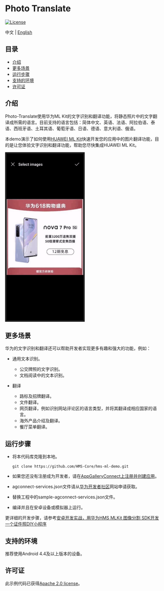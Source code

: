 # Photo Translate
[![License](https://img.shields.io/badge/Docs-hmsguides-brightgreen)](https://developer.huawei.com/consumer/cn/doc/development/HMSCore-Guides-V5/service-introduction-0000001050040017-V5)

中文 | [English](https://github.com/HMS-Core/hms-ml-demo/tree/master/Photo-Translate)

## 目录

 * [介绍](#介绍)
 * [更多场景](#更多场景)
 * [运行步骤](#运行步骤)
 * [支持的环境](#支持的环境)
 * [许可证](#许可证)


## 介绍
Photo-Translate使用华为ML Kit的文字识别和翻译功能，将静态照片中的文字翻译成所需的语言。目前支持的语言包括：简体中文、英语、法语、阿拉伯语、泰语、西班牙语、土耳其语、葡萄牙语、日语、德语、意大利语、俄语。

本demo演示了如何使用[HUAWEI ML Kit](https://developer.huawei.com/consumer/cn/hms/huawei-mlkit)快速开发您的应用中的图片翻译功能，目的是让您体验文字识别和翻译功能，帮助您尽快集成HUAWEI ML Kit。

<img src="https://github.com/HMS-Core/hms-ml-demo/blob/master/Photo-Translate/Photo%20Translate.gif" width=250 title="ID Photo DIY" div align=center border=5>

## 更多场景
华为的文字识别和翻译还可以帮助开发者实现更多有趣和强大的功能，例如：
- 通用文本识别。
  - 公交牌照的文字识别。
  - 文档阅读中的文本识别。

- 翻译
  - 路标及招牌翻译。
  - 文件翻译。
  - 网页翻译，例如识别网站评论区的语言类型，并将其翻译成相应国家的语言。
  - 海外产品介绍及翻译。
  - 餐厅菜单翻译。

## 运行步骤
 - 将本代码库克隆到本地。

       git clone https://github.com/HMS-Core/hms-ml-demo.git

 - 如果您还没有注册成为开发者，请在[AppGalleryConnect上注册并创建应用](https://developer.huawei.com/consumer/cn/service/josp/agc/index.html)。
 - agconnect-services.json文件请从[华为开发者社区](https://developer.huawei.com/consumer/cn/doc/development/HMSCore-Guides/config-agc-0000001050990353)网站申请获取。
 - 替换工程中的sample-agconnect-services.json文件。
 - 编译并且在安卓设备或模拟器上运行。

更详细的开发步骤，请参考[安卓开发实战，用华为HMS MLKit 图像分割 SDK开发一个证件照DIY小程序 ](https://developer.huawei.com/consumer/cn/forum/topicview?tid=0201203408959360433&fid=18)

## 支持的环境
推荐使用Android 4.4及以上版本的设备。

##  许可证
此示例代码已获得[Apache 2.0 license](https://www.apache.org/licenses/LICENSE-2.0)。
